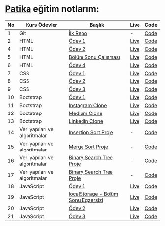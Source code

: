 # [Patika](https://app.patika.dev/paths) eğitim notlarım:

| No  | Kurs Ödevler                  | Başlık                                                                                                             | Live                                                                    | Code                                                                                              |
| --- | ----------------------------- | ------------------------------------------------------------------------------------------------------------------ | ----------------------------------------------------------------------- | ------------------------------------------------------------------------------------------------- |
| 1   | Git                           | [İlk Repo](https://app.patika.dev/courses/git/odev1)                                                               | -                                                                       | [Code](https://github.com/ulascan54/patika-edu/tree/main/homework-1)                              |
| 2   | HTML                          | [Ödev 1](https://app.patika.dev/courses/html/odev1)                                                                | [Live](https://ulascan54.github.io/patika-edu/html/hw-1/)               | [Code](https://github.com/ulascan54/patika-edu/tree/main/html/hw-1)                               |
| 4   | HTML                          | [Ödev 2](https://app.patika.dev/courses/html/odev2)                                                                | [Live](https://ulascan54.github.io/patika-edu/html/hw-2/)               | [Code](https://github.com/ulascan54/patika-edu/tree/main/html/hw-2)                               |
| 5   | HTML                          | [Bölüm Sonu Çalışması](https://app.patika.dev/courses/html/bolum-sonu2)                                            | [Live](https://ulascan54.github.io/patika-edu/html/hw-3/)               | [Code](https://github.com/ulascan54/patika-edu/tree/main/html/hw-3)                               |
| 6   | HTML                          | [Ödev 4](https://app.patika.dev/courses/html/odev3)                                                                | [Live](https://ulascan54.github.io/patika-edu/html/hw-4/)               | [Code](https://github.com/ulascan54/patika-edu/tree/main/html/hw-4)                               |
| 7   | CSS                           | [Ödev 1](https://app.patika.dev/courses/css/odev1)                                                                 | [Live](https://ulascan54.github.io/patika-edu/css/1-hw/)                | [Code](https://github.com/ulascan54/patika-edu/tree/main/css/1-hw)                                |
| 8   | CSS                           | [Ödev 2](https://app.patika.dev/courses/css/odev2)                                                                 | [Live](https://ulascan54.github.io/patika-edu/css/2-hw/)                | [Code](https://github.com/ulascan54/patika-edu/tree/main/css/2-hw)                                |
| 9   | CSS                           | [Ödev 3](https://app.patika.dev/courses/css/odev3)                                                                 | [Live](https://ulascan54.github.io/patika-edu/css/3-hw/)                | [Code](https://github.com/ulascan54/patika-edu/tree/main/css/3-hw)                                |
| 10  | Bootstrap                     | [Ödev 1](https://app.patika.dev/courses/bootstrap/odev1)                                                           | [Live](https://ulascan54.github.io/patika-edu/bootsrap/hw-1)            | [Code](https://github.com/ulascan54/patika-edu/tree/main/bootsrap/hw-1)                           |
| 11  | Bootstrap                     | [Instagram Clone](https://app.patika.dev/courses/bootstrap/odev2)                                                  | [Live](https://ulascan54.github.io/patika-edu/bootsrap/hw-2)            | [Code](https://github.com/ulascan54/patika-edu/tree/main/bootsrap/hw-2)                           |
| 12  | Bootstrap                     | [Medium Clone](https://app.patika.dev/courses/bootstrap/klon-calismasi-tek)                                        | [Live](https://ulascan54.github.io/patika-edu/bootsrap/hw-3)            | [Code](https://github.com/ulascan54/patika-edu/tree/main/bootsrap/hw-3)                           |
| 13  | Bootstrap                     | [Linkedin Clone](https://app.patika.dev/courses/bootstrap/odev3)                                                   | [Live](https://ulascan54.github.io/patika-edu/bootsrap/hw-4)            | [Code](https://github.com/ulascan54/patika-edu/tree/main/bootsrap/hw-4)                           |
| 14  | Veri yapıları ve algoritmalar | [Insertion Sort Proje](https://app.patika.dev/courses/veri-yapilari-ve-algoritmalar/insertion-sort-proje)          | -                                                                       | [Code](https://github.com/ulascan54/patika-edu/tree/main/veri-yapilari-ve-algoritmalar/project-1) |
| 15  | Veri yapıları ve algoritmalar | [Merge Sort Proje](https://app.patika.dev/courses/veri-yapilari-ve-algoritmalar/merge-sort-proje)                  | -                                                                       | [Code](https://github.com/ulascan54/patika-edu/tree/main/veri-yapilari-ve-algoritmalar/project-2) |
| 16  | Veri yapıları ve algoritmalar | [Binary Search Tree Proje](https://app.patika.dev/courses/veri-yapilari-ve-algoritmalar/binary-search-tree-proje)  | -                                                                       | [Code](https://github.com/ulascan54/patika-edu/tree/main/veri-yapilari-ve-algoritmalar/project-3) |
| 17  | Veri yapıları ve algoritmalar | [Binary Search Tree Proje](https://app.patika.dev/courses/veri-yapilari-ve-algoritmalar/binary-search-tree-proje)  | -                                                                       | [Code](https://github.com/ulascan54/patika-edu/tree/main/veri-yapilari-ve-algoritmalar/project-3) |
| 18  | JavaScript                    | [Ödev 1](https://app.patika.dev/courses/javascript/odev1)                                                          | [Live](https://ulascan54.github.io/patika-edu/js/hw-1)                  | [Code](https://github.com/ulascan54/patika-edu/tree/main/js/hw-1)                                 |
| 19  | JavaScript                    | [localStorage - Bölüm Sonu Egzersizi](https://app.patika.dev/courses/javascript/localstorage-bolum-sonu-egzersizi) | [Live](https://ulascan54.github.io/patika-edu/js/localStorage-exercise) | [Code](https://github.com/ulascan54/patika-edu/tree/main/js/localStorage-exercise)                |
| 20  | JavaScript                    | [Ödev 2](https://app.patika.dev/courses/javascript/odev2)                                                          | [Live](https://ulascan54.github.io/patika-edu/js/hw-2)                  | [Code](https://github.com/ulascan54/patika-edu/tree/main/js/hw-2)                                 |
| 21  | JavaScript                    | [Ödev 3](https://app.patika.dev/courses/javascript/localstorage-bolum-sonu-egzersizi)                              | [Live](https://asian-kitchen-five.vercel.app/)                          | [Code](https://github.com/ulascan54/AsianKitchen)                                                 |
